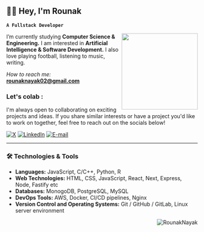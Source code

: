 ## 🏄‍♂️ Hey, I'm Rounak

**`A Fullstack Developer`**

<img align="right" width="200" height="200" src="https://cdn4.iconfinder.com/data/icons/jolly-icons-social-media-and-communication/120/2014-social-github-octocat-512.png" />

I’m currently studying **Computer Science & Engineering.** I am interested in **Artificial Intelligence & Software Development.** I also love playing football, listening to music, writing.

*How to reach me:* **rounaknayak02@gmail.com**

<h3 align="left">Let's colab :</h3>
<p align="left">
 I'm always open to collaborating on exciting projects and ideas. If you share similar interests or have a project you'd like to work on together, feel free to reach out on the socials below!
<p>
  <a href="https://twitter.com/rounaknayak02" target="blank"><img alt="X" src="https://img.shields.io/twitter/follow/rounak?label=Follow"/></a>
  <a href="https://linkedin.com/in/rounaknayak" target="blank"><img alt="LinkedIn" src="https://img.shields.io/badge/-LinkedIn-007ACC?style=flat-square&logo=linkedin&logoColor=white" /></a>
  <a href="mailto:rounaknayak02@gmail.com" target="blank"><img alt="E-mail" src="https://img.shields.io/badge/-Gmail-ea4335?style=flat-square&logo=Gmail&logoColor=white" /></a>
</p>

---

### 🛠️ Technologies & Tools

- **Languages:** JavaScript, C/C++, Python, R
- **Web Technologies:** HTML, CSS, JavaScript, React, Next, Express, Node, Fastify etc
- **Databases:** MonogoDB, PostgreSQL, MySQL
- **DevOps Tools:** AWS, Docker, CI/CD pipelines, Nginx
- **Version Control and Operating Systems:** Git / GitHub / GitLab, Linux server environment


<p align="right">
  <img
    src="https://komarev.com/ghpvc/?username=RounakNayak&color=96EFFF"
    alt="RounakNayak"
  />
</p>



